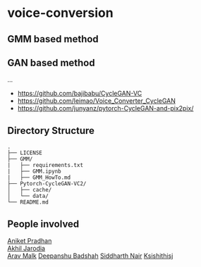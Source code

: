 # voice-conversion

## GMM based method

<insert paper links>

## GAN based method

...

- https://github.com/bajibabu/CycleGAN-VC
- https://github.com/leimao/Voice_Converter_CycleGAN
- https://github.com/junyanz/pytorch-CycleGAN-and-pix2pix/

## Directory Structure
```
.
├── LICENSE
├── GMM/
|   ├── requirements.txt
|   ├── GMM.ipynb
|   ├── GMM_HowTo.md
├── Pytorch-CycleGAN-VC2/
│   ├── cache/
│   └── data/
└── README.md
```

## People involved
[Aniket Pradhan](http://home.iiitd.edu.in/~aniket17133)\
[Akhil Jarodia](https://github.com/akj127)\
[Arav Malk](https://github.com/Arav-malik)
[Deepanshu Badshah](#)
[Siddharth Nair](https://github.com/siddharth17196)
[Ksishithisj](#)
